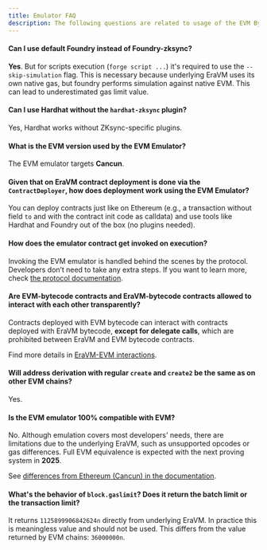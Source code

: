 ```yaml
---
title: Emulator FAQ
description: The following questions are related to usage of the EVM Bytecode Emulator.
---
```


#### Can I use default Foundry instead of Foundry-zksync?
**Yes**. But for scripts execution (`forge script ...`) it's required to use the `--skip-simulation` flag.
This is necessary
because underlying EraVM uses its own native gas, but foundry performs simulation against native EVM. This can lead to
underestimated gas limit value.

#### Can I use Hardhat without the `hardhat-zksync` plugin?
Yes, Hardhat works without ZKsync-specific plugins.

#### What is the EVM version used by the EVM Emulator?
The EVM emulator targets **Cancun**.

#### Given that on EraVM contract deployment is done via the `ContractDeployer`, how does deployment work using the EVM Emulator?
You can deploy contracts just like on Ethereum (e.g., a transaction without field `to` and with the contract init code
as calldata) and use tools like Hardhat and Foundry out of the box (no plugins needed).

#### How does the emulator contract get invoked on execution?
Invoking the EVM emulator is handled behind the scenes by the protocol. Developers don’t need to take any extra steps.
If you want to learn more, check [the protocol documentation](../../../zksync-protocol/evm-emulator/overview).

#### Are EVM-bytecode contracts and EraVM-bytecode contracts allowed to interact with each other transparently?
Contracts deployed with EVM bytecode can interact with contracts deployed with EraVM bytecode, **except for delegate calls**,
which are prohibited between EraVM and EVM bytecode contracts.

Find more details in [EraVM-EVM interactions](../../../zksync-protocol/evm-emulator/era-evm-interactions.md).

#### Will address derivation with regular `create` and `create2` be the same as on other EVM chains?
Yes.

#### Is the EVM emulator 100% compatible with EVM?
No. Although emulation covers most developers' needs, there are limitations due to the underlying EraVM, such as unsupported opcodes or gas differences.
Full EVM equivalence is expected with the next proving system in **2025**.

See [differences from Ethereum (Cancun) in the documentation](../../../zksync-protocol/evm-emulator/evm-differences).

#### What's the behavior of `block.gaslimit`? Does it return the batch limit or the transaction limit?
It returns `1125899906842624n` directly from underlying EraVM. In practice this is meaningless value and should not be used.
This differs from the value returned by EVM chains: `36000000n`.
